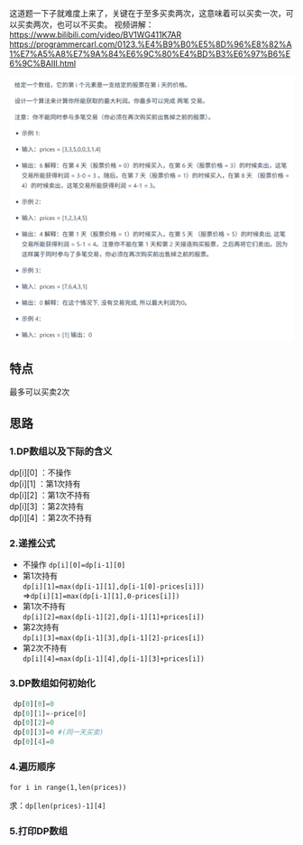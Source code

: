 这道题一下子就难度上来了，关键在于至多买卖两次，这意味着可以买卖一次，可以买卖两次，也可以不买卖。
视频讲解：https://www.bilibili.com/video/BV1WG411K7AR
https://programmercarl.com/0123.%E4%B9%B0%E5%8D%96%E8%82%A1%E7%A5%A8%E7%9A%84%E6%9C%80%E4%BD%B3%E6%97%B6%E6%9C%BAIII.html

![img_2.png](img_2.png)
  ## 特点
最多可以买卖2次


## 思路
### 1.DP数组以及下际的含义
dp[i][0] ：不操作  
dp[i][1] ：第1次持有  
dp[i][2] ：第1次不持有  
dp[i][3] ：第2次持有  
dp[i][4] ：第2次不持有  

### 2.递推公式
- 不操作
`dp[i][0]=dp[i-1][0]`
-  第1次持有  
`dp[i][1]=max(dp[i-1][1],dp[i-1[0]-prices[i]])`  
=>`dp[i][1]=max(dp[i-1][1],0-prices[i]])`  
-  第1次不持有  
`dp[i][2]=max(dp[i-1][2],dp[i-1][1]+prices[i])`
-   第2次持有   
`dp[i][3]=max(dp[i-1][3],dp[i-1][2]-prices[i])   `
-   第2次不持有  
`dp[i][4]=max(dp[i-1][4],dp[i-1][3]+prices[i])  `
### 3.DP数组如何初始化
```python
 dp[0][0]=0              
 dp[0][1]=-price[0]      
 dp[0][2]=0              
 dp[0][3]=0 #(同一天买卖)     
 dp[0][4]=0              
```
### 4.遍历顺序
`for i in range(1,len(prices))`
   
求：`dp[len(prices)-1][4]` 

### 5.打印DP数组